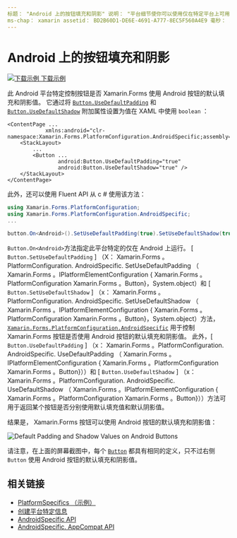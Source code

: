 ```yaml
---
标题： "Android 上的按钮填充和阴影" 说明： "平台细节使你可以使用仅在特定平台上可用的功能，而无需实现自定义呈现器或效果。 本文介绍如何使用 android 平台特定的，该平台使用 Android 按钮的默认填充和阴影值。
ms-chap： xamarin assetid： BD2B60D1-DE6E-4691-A777-8EC5F560A4E9 毫秒： xamarin 窗体作者： davidbritch 毫秒. 作者： dabritch 毫秒。日期：07/10/2018 非 loc： [ Xamarin.Forms ， Xamarin.Essentials ]
---
```


# <a name="button-padding-and-shadows-on-android"></a>Android 上的按钮填充和阴影

[![下载示例](~/media/shared/download.png) 下载示例](https://docs.microsoft.com/samples/xamarin/xamarin-forms-samples/userinterface-platformspecifics)

此 Android 平台特定控制按钮是否 Xamarin.Forms 使用 Android 按钮的默认填充和阴影值。 它通过将 [`Button.UseDefaultPadding`](xref:Xamarin.Forms.PlatformConfiguration.AndroidSpecific.Button.UseDefaultPaddingProperty) 和 [`Button.UseDefaultShadow`](xref:Xamarin.Forms.PlatformConfiguration.AndroidSpecific.Button.UseDefaultShadowProperty) 附加属性设置为值在 XAML 中使用 `boolean` ：

```xaml
<ContentPage ...
            xmlns:android="clr-namespace:Xamarin.Forms.PlatformConfiguration.AndroidSpecific;assembly=Xamarin.Forms.Core">
    <StackLayout>
        ...
        <Button ...
                android:Button.UseDefaultPadding="true"
                android:Button.UseDefaultShadow="true" />         
    </StackLayout>
</ContentPage>
```

此外，还可以使用 Fluent API 从 c # 使用该方法：

```csharp
using Xamarin.Forms.PlatformConfiguration;
using Xamarin.Forms.PlatformConfiguration.AndroidSpecific;
...

button.On<Android>().SetUseDefaultPadding(true).SetUseDefaultShadow(true);
```

`Button.On<Android>`方法指定此平台特定的仅在 Android 上运行。 [ `Button.SetUseDefaultPadding` ] （X： Xamarin.Forms 。PlatformConfiguration. AndroidSpecific. SetUseDefaultPadding （ Xamarin.Forms 。IPlatformElementConfiguration { Xamarin.Forms 。PlatformConfiguration Xamarin.Forms 。Button}，System.object）和 [ `Button.SetUseDefaultShadow` ] （x： Xamarin.Forms 。PlatformConfiguration. AndroidSpecific. SetUseDefaultShadow （ Xamarin.Forms 。IPlatformElementConfiguration { Xamarin.Forms 。PlatformConfiguration Xamarin.Forms 。Button}，System.object）方法， [`Xamarin.Forms.PlatformConfiguration.AndroidSpecific`](xref:Xamarin.Forms.PlatformConfiguration.AndroidSpecific) 用于控制 Xamarin.Forms 按钮是否使用 Android 按钮的默认填充和阴影值。 此外，[ `Button.UseDefaultPadding` ] （x： Xamarin.Forms 。PlatformConfiguration. AndroidSpecific. UseDefaultPadding （ Xamarin.Forms 。IPlatformElementConfiguration { Xamarin.Forms 。PlatformConfiguration Xamarin.Forms 。Button}））和 [ `Button.UseDefaultShadow` ] （x： Xamarin.Forms 。PlatformConfiguration. AndroidSpecific. UseDefaultShadow （ Xamarin.Forms 。IPlatformElementConfiguration { Xamarin.Forms 。PlatformConfiguration Xamarin.Forms 。Button}））方法可用于返回某个按钮是否分别使用默认填充值和默认阴影值。

结果是， Xamarin.Forms 按钮可以使用 Android 按钮的默认填充和阴影值：

![](button-padding-shadow-images/button-padding-and-shadow.png "Default Padding and Shadow Values on Android Buttons")

请注意，在上面的屏幕截图中，每个 [`Button`](xref:Xamarin.Forms.Button) 都具有相同的定义，只不过右侧 `Button` 使用 Android 按钮的默认填充和阴影值。

## <a name="related-links"></a>相关链接

- [PlatformSpecifics （示例）](https://docs.microsoft.com/samples/xamarin/xamarin-forms-samples/userinterface-platformspecifics)
- [创建平台特定信息](~/xamarin-forms/platform/platform-specifics/index.md#creating-platform-specifics)
- [AndroidSpecific API](xref:Xamarin.Forms.PlatformConfiguration.AndroidSpecific)
- [AndroidSpecific. AppCompat API](xref:Xamarin.Forms.PlatformConfiguration.AndroidSpecific.AppCompat)
